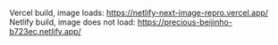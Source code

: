 Vercel build, image loads: https://netlify-next-image-repro.vercel.app/
Netlify build, image does not load: https://precious-beijinho-b723ec.netlify.app/
